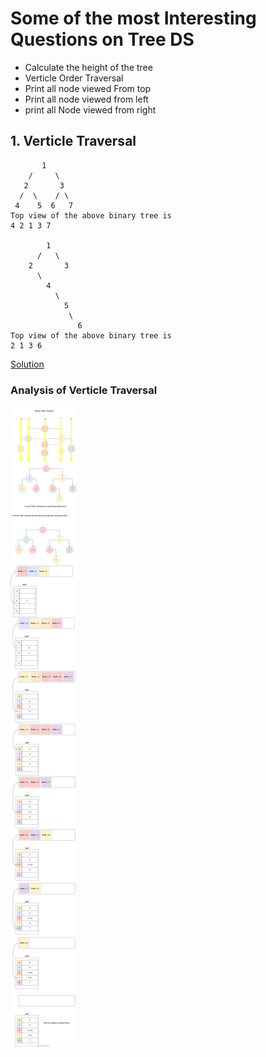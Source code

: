 # Some of the most Interesting Questions on Tree DS

- Calculate the height of the tree
- Verticle Order Traversal
- Print all node viewed From top
- Print all node viewed from left
- print all Node viewed from right

## 1. Verticle Traversal

```
       1
    /     \
   2       3
  /  \    / \
 4    5  6   7
Top view of the above binary tree is
4 2 1 3 7

        1
      /   \
    2       3
      \
        4
          \
            5
             \
               6
Top view of the above binary tree is
2 1 3 6
```

[Solution](./topView.cpp)

### Analysis of Verticle Traversal

![imh](./img/verticleTraversal.svg)
